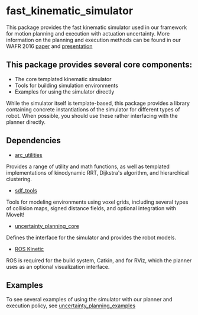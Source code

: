 # fast_kinematic_simulator

This package provides the fast kinematic simulator used in our framework for motion planning and execution with actuation uncertainty. More information on the planning and execution methods can be found in our WAFR 2016 [paper](http://arm.eecs.umich.edu/download.php?p=54) and [presentation](https://www.youtube.com/watch?v=42rwqAUTlbo&list=PL24TB_XE22Jvx6Ozhmdwl5kRClbWjUS0m)

## This package provides several core components:

- The core templated kinematic simulator
- Tools for building simulation environments
- Examples for using the simulator directly

While the simulator itself is template-based, this package provides a library containing concrete instantiations of the simulator for different types of robot. When possible, you should use these rather interfacing with the planner directly.

## Dependencies

- [arc_utilities](https://github.com/UM-ARM-LAB/arc_utilities)
 
Provides a range of utility and math functions, as well as templated implementations of kinodynamic RRT, Dijkstra's algorithm, and hierarchical clustering.

- [sdf_tools](https://github.com/UM-ARM-LAB/sdf_tools)

Tools for modeling environments using voxel grids, including several types of collision maps, signed distance fields, and optional integration with MoveIt!

- [uncertainty_planning_core](https://github.com/UM-ARM-LAB/uncertainty_planning_core)

Defines the interface for the simulator and provides the robot models.

- [ROS Kinetic](http://ros.org)

ROS is required for the build system, Catkin, and for RViz, which the planner uses as an optional visualization interface.

## Examples

To see several examples of using the simulator with our planner and execution policy, see [uncertainty_planning_examples](https://github.com/UM-ARM-LAB/uncertainty_planning_examples)
